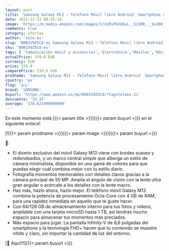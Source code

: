 ```yaml
---
layout: post
title: 'Samsung Galaxy M13 – Teléfono Móvil libre Android  Smartphone con 4GB de RAM  128 GB de Almacenamiento  Rosa [Versión española]'
date: 2022-12-31 08:55:14
image: 'https://m.media-amazon.com/images/I/41RsPkhGRuL._SL500_._SL400_.jpg'
comments: true
category: ofertas
author: 'tole.es'
slug: 'B0B1V9Z5C8-es Samsung Galaxy M13 – Teléfono Móvil libre Android...'
sku: 'B0B1V9Z5C8-es'
tags: [ 'Comunicación móvil y accesorios','Electrónica','Móviles','Móviles y smartphones libres','android','samsung','🇪🇸', ]
actualPrice: 159.0 EUR
currency: EUR
price: 159.0
comparePrice: 239.0 EUR
prodname: 'Samsung Galaxy M13 – Teléfono Móvil libre Android  Smartphone con 4GB de RAM  128 GB de Almacenamiento  Rosa [Versión española]'
country: 'es'
flag: '🇪🇸'
brand: 'SAMSUNG'
buyurl: 'https://www.amazon.es/dp/B0B1V9Z5C8/?tag=tolees-21'
descuento: '33.47'
average: '170.621999999999'
---
```


En este momento está [{{< param title >}}]({{< param buyurl >}}) en el siguiente enlace!

[![{{< param prodname >}}]({{< param image >}})]({{< param buyurl >}})

🔎:

- El diseño exclusivo del móvil Galaxy M13 viene con bordes suaves y redondeados, y un marco central simple que alberga un estilo de cámara minimalista, disponible en una gama de colores para que puedas elegir cuál combina mejor con tu estilo diario.
- Fotografía momentos memorables con detalles claros gracias a la cámara principal de 50 MP. Amplía el ángulo de visión con la lente ultra gran angular o acércate a los detalles con la lente macro.
- Haz más, hazlo ahora, hazlo mejor. El teléfono móvil Galaxy M13 combina la potencia de procesamiento Octa-Core con 4 GB de RAM, para una rapidez inmediata en aquello que te guste hacer.
- Con 64/128 GB de almacenamiento interno para tus fotos y vídeos, ampliable con una tarjeta microSD hasta 1 TB, así tendrás mucho espacio para almacenar tus momentos más preciados.
- Más espacio para jugar. La pantalla Infinity-V de 6,6 pulgadas del smartphone y la tecnología FHD+ hacen que tu contenido se muestre nítido y claro, sin importar la cantidad de luz del entorno.

[🛒 Aquí!!!]({{< param buyurl >}})
